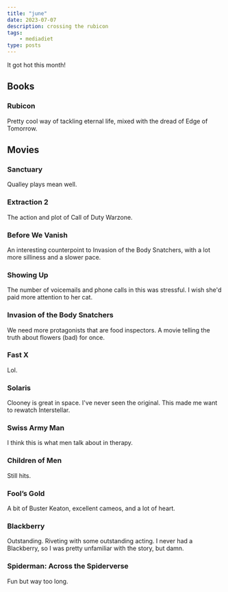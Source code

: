 ```yaml
---
title: "june"
date: 2023-07-07
description: crossing the rubicon
tags:
    - mediadiet
type: posts
---
```


It got hot this month!

<!--more-->

## Books

### Rubicon

Pretty cool way of tackling eternal life, mixed with the dread of Edge of Tomorrow.

## Movies

### Sanctuary

Qualley plays mean well.

### Extraction 2

The action and plot of Call of Duty Warzone.

### Before We Vanish

An interesting counterpoint to Invasion of the Body Snatchers, with a lot more silliness and a slower pace.

### Showing Up

The number of voicemails and phone calls in this was stressful. I wish she'd paid more attention to her cat.

### Invasion of the Body Snatchers

We need more protagonists that are food inspectors. A movie telling the truth about flowers (bad) for once.

### Fast X

Lol.

### Solaris

Clooney is great in space. I've never seen the original. This made me want to rewatch Interstellar.

### Swiss Army Man

I think this is what men talk about in therapy.

### Children of Men

Still hits.

### Fool’s Gold

A bit of Buster Keaton, excellent cameos, and a lot of heart.

### Blackberry

Outstanding. Riveting with some outstanding acting. I never had a Blackberry, so I was pretty unfamiliar with the story, but damn.

### Spiderman: Across the Spiderverse

Fun but way too long.